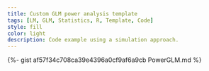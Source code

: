 ```yaml
---
title: Custom GLM power analysis template
tags: [LM, GLM, Statistics, R, Template, Code]
style: fill
color: light
description: Code example using a simulation approach.
---
```


<!-- <script src="https://gist.github.com/TCornulier/af57f34c708ca39e4396a0cf9af6a9cb.md.js"></script> -->

{%- gist af57f34c708ca39e4396a0cf9af6a9cb PowerGLM.md %}
